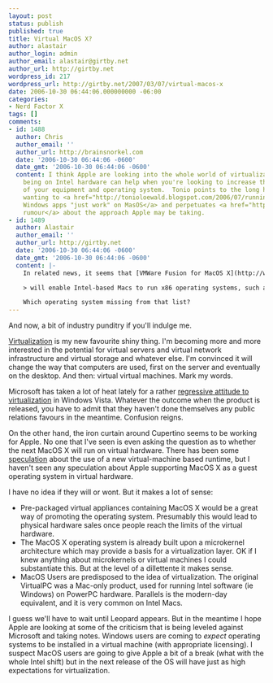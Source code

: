```yaml
---
layout: post
status: publish
published: true
title: Virtual MacOS X?
author: alastair
author_login: admin
author_email: alastair@girtby.net
author_url: http://girtby.net
wordpress_id: 217
wordpress_url: http://girtby.net/2007/03/07/virtual-macos-x
date: 2006-10-30 06:44:06.000000000 -06:00
categories:
- Nerd Factor X
tags: []
comments:
- id: 1488
  author: Chris
  author_email: ''
  author_url: http://brainsnorkel.com
  date: '2006-10-30 06:44:06 -0600'
  date_gmt: '2006-10-30 06:44:06 -0600'
  content: I think Apple are looking into the whole world of virtualization and what
    being on Intel hardware can help when you're looking to increase the market share
    of your equipment and operating system.  Tonio points to the long history of Apple
    wanting to <a href="http://tonioloewald.blogspot.com/2006/07/running-windows-apps-on-mac-and-c.html">make
    Windows apps "just work" on MasOS</a> and perpetuates <a href="http://tonioloewald.blogspot.com/2006/09/of-course-its-just-rumor-ive-not-been.html">a
    rumour</a> about the approach Apple may be taking.
- id: 1489
  author: Alastair
  author_email: ''
  author_url: http://girtby.net
  date: '2006-10-30 06:44:06 -0600'
  date_gmt: '2006-10-30 06:44:06 -0600'
  content: |-
    In related news, it seems that [VMWare Fusion for MacOS X](http://www.tuaw.com/2006/11/03/vmwares-fusion-begins-private-beta/) has been released to private beta. It...

    > will enable Intel-based Macs to run x86 operating systems, such as Windows, Linux, NetWare and Solaris, in virtual machines at the same time as Mac OS X

    Which operating system missing from that list?
---
```

And now, a bit of industry punditry if you'll indulge me.

[Virtualization](http://www.virtualizationdaily.com/) is my new favourite shiny thing. I'm becoming more and more interested in the potential for virtual servers and virtual network infrastructure and virtual storage and whatever else. I'm convinced it will change the way that computers are used, first on the server and eventually on the desktop. And then: virtual virtual machines. Mark my words.

Microsoft has taken a lot of heat lately for a rather [regressive attitude to virtualization](http://weblog.infoworld.com/virtualization/archives/2006/10/the_truth_about.html) in Windows Vista. Whatever the outcome when the product is released, you have to admit that they haven't done themselves any public relations favours in the meantime. Confusion reigns.

On the other hand, the iron curtain around Cupertino seems to be working for Apple. No one that I've seen is even asking the question as to whether the next MacOS X will run on virtual hardware. There has been some [speculation](http://arstechnica.com/staff/fatbits.ars/2005/12/4/1990) about the use of a new virtual-machine based runtime, but I haven't seen any speculation about Apple supporting MacOS X as a guest operating system in virtual hardware.

I have no idea if they will or wont. But it makes a lot of sense:

 * Pre-packaged virtual appliances containing MacOS X would be a great way of promoting the operating system. Presumably this would lead to physical hardware sales once people reach the limits of the virtual hardware.
 * The MacOS X operating system is already built upon a microkernel architecture which may provide a basis for a virtualization layer. OK if I knew anything about microkernels or virtual machines I could substantiate this. But at the level of a dillettente it makes sense.
 * MacOS Users are predisposed to the idea of virtualization. The original VirtualPC was a Mac-only product, used for running Intel software (ie Windows) on PowerPC hardware. Parallels is the modern-day equivalent, and it is very common on Intel Macs.

I guess we'll have to wait until Leopard appears. But in the meantime I hope Apple are looking at some of the criticism that is being leveled against Microsoft and taking notes. Windows users are coming to *expect* operating systems to be installed in a virtual machine (with appropriate licensing). I suspect MacOS users are going to give Apple a bit of a break (what with the whole Intel shift) but in the next release of the OS will have just as high  expectations for virtualization.
